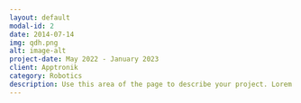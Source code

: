 ```yaml
---
layout: default
modal-id: 2
date: 2014-07-14
img: qdh.png
alt: image-alt
project-date: May 2022 - January 2023
client: Apptronik
category: Robotics
description: Use this area of the page to describe your project. Lorem ipsum dolor sit amet, consectetur adipisicing elit. Mollitia neque assumenda ipsam nihil, molestias magnam, recusandae quos quis inventore quisquam velit asperiores, vitae? Reprehenderit soluta, eos quod consequuntur itaque. Nam.
---
```

